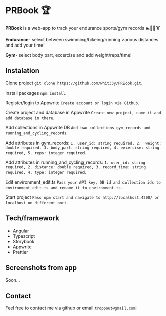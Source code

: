 # PRBook 🏆

**PRBook** is a web-app to track your endurance sports/gym records 🏊🚴🏃🏋️ <br>

**Endurance**- select between swimming/bikeing/running various distances and add your time! <br>

**Gym**- select body part, excercise and add weight/reps/time!

## Instalation

Clone project `git clone https://github.com/whit33y/PRBook.git`.

Install packages `npm install`.

Register/login to Appwrite `Create account or login via Github`.

Create project and database in Appwrite `Create new project, name it and add database in there`.

Add collections in Appwrite DB `Add two collections gym_records and running_and_cycling_records`.

Add attributes in gym_records: `1. user_id: string required, 2.  weight: double required, 3. body_part: string required, 4. excercise: string required, 5. reps: integer required`.

Add attributes in running_and_cycling_records: `1. user_id: string required, 2. distance: double required, 3. record_time: string required, 4. type: integer required`. 

Edit environment_edit.ts `Pass your API key, DB id and collection ids to environment_edit.ts and rename it to environment.ts`.

Start project `Pass npm start and navigate to http://localhost:4200/ or localhost on different port`.


## Tech/framework

- Angular
- Typescript
- Storybook
- Appwrite
- Prettier

## Screenshots from app

Soon...

## Contact
Feel free to contact me via github or email `troppout@gmail.com`!